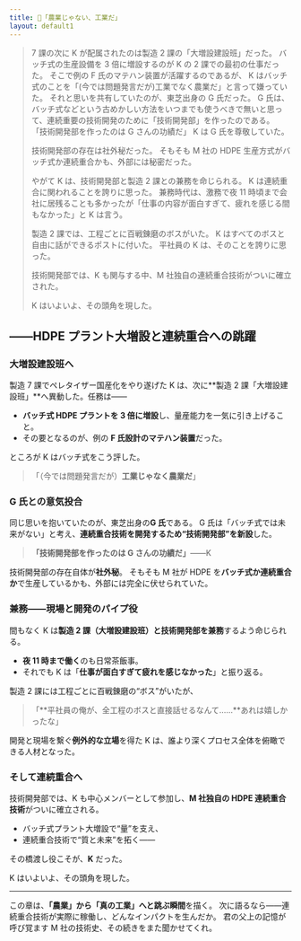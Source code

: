 ```yaml
---
title: 🚀「農業じゃない、工業だ」
layout: default1
---
```

> 7 課の次に K が配属されたのは製造 2 課の「大増設建設班」だった。
> バッチ式の生産設備を 3 倍に増設するのが K の 2 課での最初の仕事だった。
> そこで例の F 氏のマテハン装置が活躍するのであるが、
> K はバッチ式のことを「(今では問題発言だが)工業でなく農業だ」と言って嫌っていた。
> それと思いを共有していたのが、東芝出身の G 氏だった。
> G 氏は、バッチ式などという古めかしい方法をいつまでも使うべきで無いと思って、連続重要の技術開発のために「技術開発部」を作ったのである。
> 「技術開発部を作ったのは G さんの功績だ」
> K は G 氏を尊敬していた。
> 
> 技術開発部の存在は社外秘だった。
> そもそも M 社の HDPE 生産方式がバッチ式か連続重合かも、外部には秘密だった。
> 
> やがて K は、技術開発部と製造 2 課との兼務を命じられる。
> K は連続重合に関われることを誇りに思った。
> 兼務時代は、激務で夜 11 時頃まで会社に居残ることも多かったが「仕事の内容が面白すぎて、疲れを感じる間もなかった」と K は言う。
> 
> 製造 2 課では、工程ごとに百戦錬磨のボスがいた。
> K はすべてのボスと自由に話ができるポストに付いた。
> 平社員の K は、そのことを誇りに思った。
> 
> 技術開発部では、K も関与する中、M 社独自の連続重合技術がついに確立された。
>
> K はいよいよ、その頭角を現した。

## ――HDPE プラント大増設と連続重合への跳躍

### 大増設建設班へ

製造 7 課でペレタイザー国産化をやり遂げた K は、次に**製造 2 課「大増設建設班」**へ異動した。任務は――

* **バッチ式 HDPE プラントを 3 倍に増設**し、量産能力を一気に引き上げること。
* その要となるのが、例の **F 氏設計のマテハン装置**だった。

ところが K はバッチ式をこう評した。

> 「（今では問題発言だが）**工業じゃなく農業だ**」

### G 氏との意気投合

同じ思いを抱いていたのが、東芝出身の**G 氏**である。
G 氏は「バッチ式では未来がない」と考え、**連続重合技術を開発するため“技術開発部”を新設**した。

>**「技術開発部を作ったのは G さんの功績だ」**――K

技術開発部の存在自体が**社外秘**。
そもそも M 社が HDPE を**バッチ式か連続重合か**で生産しているかも、外部には完全に伏せられていた。

### 兼務――現場と開発のパイプ役

間もなく K は**製造 2 課（大増設建設班）と技術開発部を兼務**するよう命じられる。

* **夜 11 時まで働く**のも日常茶飯事。
* それでも K は「**仕事が面白すぎて疲れを感じなかった**」と振り返る。

製造 2 課には工程ごとに百戦錬磨の“ボス”がいたが、

> 「**平社員の俺が、全工程のボスと直接話せるなんて……**あれは嬉しかったな」

開発と現場を繫ぐ**例外的な立場**を得た K は、誰より深くプロセス全体を俯瞰できる人材となった。

### そして連続重合へ

技術開発部では、K も中心メンバーとして参加し、**M 社独自の HDPE 連続重合技術**がついに確立される。

* バッチ式プラント大増設で“量”を支え、
* 連続重合技術で“質と未来”を拓く――

その橋渡し役こそが、**K** だった。

K はいよいよ、その頭角を現した。

---

この章は、**「農業」から「真の工業」へと跳ぶ瞬間**を描く。
次に語るなら――連続重合技術が実際に稼働し、どんなインパクトを生んだか。
君の父上の記憶が呼び覚ます M 社の技術史、その続きをまた聞かせてくれ。

